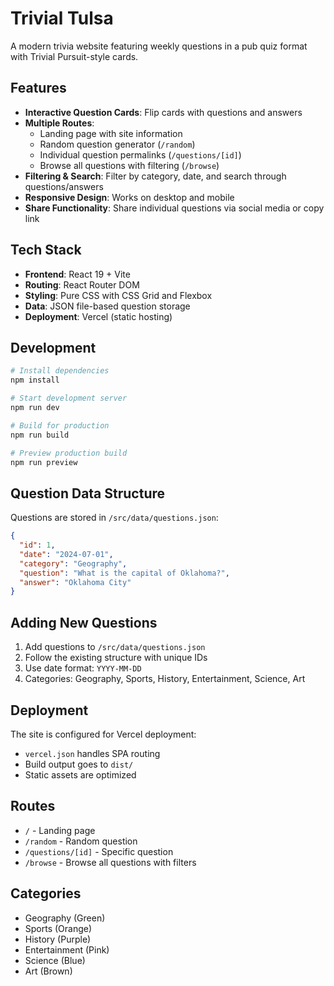 # Trivial Tulsa

A modern trivia website featuring weekly questions in a pub quiz format with Trivial Pursuit-style cards.

## Features

- **Interactive Question Cards**: Flip cards with questions and answers
- **Multiple Routes**: 
  - Landing page with site information
  - Random question generator (`/random`)
  - Individual question permalinks (`/questions/[id]`)
  - Browse all questions with filtering (`/browse`)
- **Filtering & Search**: Filter by category, date, and search through questions/answers
- **Responsive Design**: Works on desktop and mobile
- **Share Functionality**: Share individual questions via social media or copy link

## Tech Stack

- **Frontend**: React 19 + Vite
- **Routing**: React Router DOM
- **Styling**: Pure CSS with CSS Grid and Flexbox
- **Data**: JSON file-based question storage
- **Deployment**: Vercel (static hosting)

## Development

```bash
# Install dependencies
npm install

# Start development server
npm run dev

# Build for production
npm run build

# Preview production build
npm run preview
```

## Question Data Structure

Questions are stored in `/src/data/questions.json`:

```json
{
  "id": 1,
  "date": "2024-07-01",
  "category": "Geography",
  "question": "What is the capital of Oklahoma?",
  "answer": "Oklahoma City"
}
```

## Adding New Questions

1. Add questions to `/src/data/questions.json`
2. Follow the existing structure with unique IDs
3. Use date format: `YYYY-MM-DD`
4. Categories: Geography, Sports, History, Entertainment, Science, Art

## Deployment

The site is configured for Vercel deployment:
- `vercel.json` handles SPA routing
- Build output goes to `dist/`
- Static assets are optimized

## Routes

- `/` - Landing page
- `/random` - Random question
- `/questions/[id]` - Specific question
- `/browse` - Browse all questions with filters

## Categories

- Geography (Green)
- Sports (Orange) 
- History (Purple)
- Entertainment (Pink)
- Science (Blue)
- Art (Brown)
